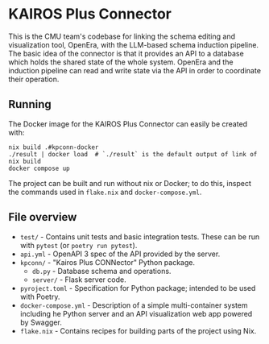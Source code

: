 # KAIROS Plus Connector

This is the CMU team's codebase for linking the schema editing and
visualization tool, OpenEra, with the LLM-based schema induction pipeline.  The
basic idea of the connector is that it provides an API to a database which
holds the shared state of the whole system.  OpenEra and the induction pipeline
can read and write state via the API in order to coordinate their operation.

## Running

The Docker image for the KAIROS Plus Connector can easily be created with:
```
nix build .#kpconn-docker
./result | docker load  # `./result` is the default output of link of nix build
docker compose up
```
The project can be built and run without nix or Docker; to do this, inspect the commands used in `flake.nix` and `docker-compose.yml`.


## File overview

- `test/` - Contains unit tests and basic integration tests.  These can be run
  with `pytest` (or `poetry run pytest`).
- `api.yml` - OpenAPI 3 spec of the API provided by the server.
- `kpconn/` - "Kairos Plus CONNector" Python package.
  - `db.py` - Database schema and operations.
  - `server/` - Flask server code.
- `pyroject.toml` - Specification for Python package; intended to be used with
  Poetry.
- `docker-compose.yml` - Description of a simple multi-container system
  including he Python server and an API visualization web app powered by
  Swagger.
- `flake.nix` - Contains recipes for building parts of the project using Nix.
